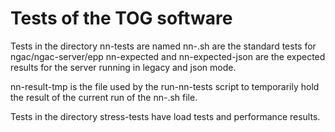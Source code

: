 # Tests of the TOG software
Tests in the directory nn-tests are named nn-<something>.sh are the
standard tests for ngac/ngac-server/epp nn-expected and nn-expected-json
are the expected results for the server running in legacy and json mode.

nn-result-tmp is the file used by the run-nn-tests script to
temporarily hold the result of the current run of the nn-<something>.sh
file.


Tests in the directory stress-tests have load tests and performance results.
